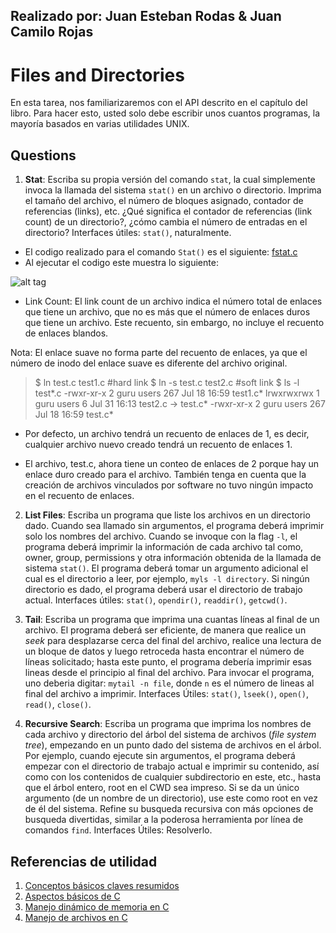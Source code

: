 ## Realizado por: Juan Esteban Rodas & Juan Camilo Rojas ## 

# Files and Directories #

En esta tarea, nos familiarizaremos con el API descrito en el capítulo del libro. Para hacer esto, usted solo debe escribir unos cuantos programas, la mayoría basados en varias utilidades UNIX.

## Questions ##

1. **Stat**: Escriba su propia versión del comando ```stat```, la cual simplemente invoca la llamada del sistema ```stat()``` en un archivo o directorio. Imprima el tamaño del archivo, el número de bloques asignado, contador de referencias (links), etc. ¿Qué significa el contador de referencias (link count) de un directorio?, ¿cómo cambia el número de entradas en el directorio? Interfaces útiles: ```stat()```, naturalmente.

- El codigo realizado para el comando ```Stat()``` es el siguiente: [fstat.c](https://github.com/Jeroquendo/files-directories/blob/master/fstat.c)
- Al ejecutar el codigo este muestra lo siguiente:

![alt tag]()

- Link Count:  El link count de un archivo indica el número total de enlaces que tiene un archivo, que no es más que el número de enlaces duros que tiene un archivo. Este recuento, sin embargo, no incluye el recuento de enlaces blandos.

Nota: El enlace suave no forma parte del recuento de enlaces, ya que el número de inodo del enlace suave es diferente del archivo original.

> $ ln test.c test1.c     #hard link
> $ ln -s test.c test2.c  #soft link
> $ ls -l test*.c
> -rwxr-xr-x 2 guru users 267 Jul 18 16:59 test1.c*
  lrwxrwxrwx 1 guru users   6 Jul 31 16:13 test2.c -> test.c*
  -rwxr-xr-x 2 guru users 267 Jul 18 16:59 test.c*

- Por defecto, un archivo tendrá un recuento de enlaces de 1, es decir, cualquier archivo nuevo creado tendrá un recuento de enlaces 1.

- El archivo, test.c, ahora tiene un conteo de enlaces de 2 porque hay un enlace duro creado para el archivo. También tenga en cuenta que la creación de archivos vinculados por software no tuvo ningún impacto en el recuento de enlaces.

2. **List Files**: Escriba un programa que liste los archivos en un directorio dado. Cuando sea llamado sin argumentos, el programa deberá imprimir solo los nombres del archivo. Cuando se invoque con la flag ```-l```, el programa deberá imprimir la información de cada archivo tal como, owner, group, permissions y otra información obtenida de la llamada de sistema ```stat()```. El programa deberá tomar un argumento adicional el cual es el directorio a leer, por ejemplo, ```myls -l directory```.  Si ningún directorio es dado, el programa deberá usar el directorio de trabajo actual. Interfaces útiles: ```stat()```, ```opendir()```, ```readdir()```, ```getcwd()```.

3. **Tail**: Escriba un programa que imprima una cuantas líneas al final de un archivo. El programa deberá ser eficiente, de manera que realice un *seek* para desplazarse cerca del final del archivo, realice una lectura de un bloque de datos y luego retroceda hasta encontrar el número de líneas solicitado; hasta este punto, el programa debería imprimir esas lineas desde el principio al final del archivo. Para invocar el programa, uno deberia digitar: ```mytail -n file```, donde ```n``` es el número de lineas al final del archivo a imprimir. Interfaces Útiles: ```stat()```, ```lseek()```, ```open()```, ```read()```, ```close()```.

4. **Recursive Search**: Escriba un programa que imprima los nombres de cada archivo y directorio del árbol del sistema de archivos (*file system tree*), empezando en un punto dado del sistema de archivos en el árbol. Por ejemplo, cuando ejecute sin argumentos, el programa deberá empezar con el directorio de trabajo actual e imprimir su contenido, así como con los contenidos de cualquier subdirectorio en este, etc., hasta que el árbol entero, root en el CWD sea impreso. Si se da un único argumento (de un nombre de un directorio), use este como root en vez de él del sistema. Refine su busqueda recursiva con más opciones de busqueda divertidas, similar a la poderosa herramienta por línea de comandos ```find```. Interfaces Útiles: Resolverlo.


## Referencias de utilidad ##

1. [Conceptos básicos claves resumidos](https://docs.google.com/document/d/1-336S7oKYwzSSSH-vzks8lGJ0R5VJoZu3PGBsz3vP2w/edit?usp=sharing)
2. [Aspectos básicos de C](https://github.com/repos-SO-UdeA/lab3)
3. [Manejo dinámico de memoria en C](https://github.com/repos-SO-UdeA/lab5)
4. [Manejo de archivos en C](https://github.com/repos-SO-UdeA/lab6)

